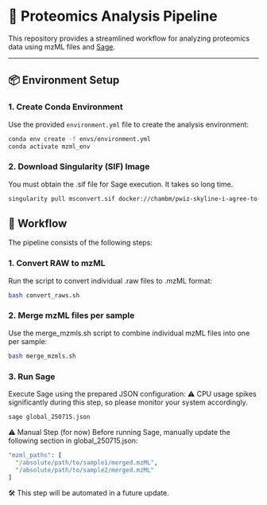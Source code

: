 # 🧪 Proteomics Analysis Pipeline

This repository provides a streamlined workflow for analyzing proteomics data using mzML files and [Sage](https://github.com/lazear/sage).

---

## 📦 Environment Setup

### 1. Create Conda Environment

Use the provided `environment.yml` file to create the analysis environment:

```bash
conda env create -f envs/environment.yml
conda activate mzml_env
```
### 2. Download Singularity (SIF) Image
You must obtain the .sif file for Sage execution.
It takes so long time.
```bash
singularity pull msconvert.sif docker://chambm/pwiz-skyline-i-agree-to-the-vendor-licenses
```

## 🔁 Workflow
The pipeline consists of the following steps:

### 1. Convert RAW to mzML
Run the script to convert individual .raw files to .mzML format:

```bash
bash convert_raws.sh
```
### 2. Merge mzML files per sample
Use the merge_mzmls.sh script to combine individual mzML files into one per sample:
```bash
bash merge_mzmls.sh
```
### 3. Run Sage
Execute Sage using the prepared JSON configuration:
⚠️ CPU usage spikes significantly during this step, so please monitor your system accordingly.

```bash
sage global_250715.json
```
⚠️ Manual Step (for now)
Before running Sage, manually update the following section in global_250715.json:

```bash
"mzml_paths": [
  "/absolute/path/to/sample1/merged.mzML",
  "/absolute/path/to/sample2/merged.mzML"
]
```
🛠 This step will be automated in a future update.

